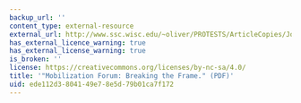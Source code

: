 ```yaml
---
backup_url: ''
content_type: external-resource
external_url: http://www.ssc.wisc.edu/~oliver/PROTESTS/ArticleCopies/JohnstonOliverMoby2000ReplytoSnowBenford.pdf
has_external_licence_warning: true
has_external_license_warning: true
is_broken: ''
license: https://creativecommons.org/licenses/by-nc-sa/4.0/
title: '"Mobilization Forum: Breaking the Frame." (PDF)'
uid: ede112d3-8041-49e7-8e5d-79b01ca7f172
---
```

